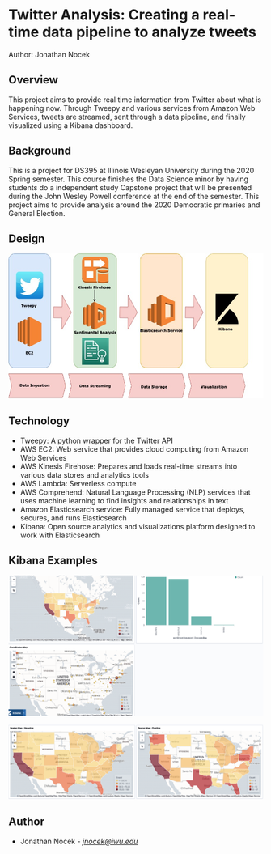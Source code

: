 # Twitter Analysis: Creating a real-time data pipeline to analyze tweets

Author: Jonathan Nocek

## Overview

This project aims to provide real time information from Twitter about what is happening now. Through Tweepy and various services from Amazon Web Services, tweets are streamed, sent through a data pipeline, and finally visualized using a Kibana dashboard. 

## Background

This is a project for DS395 at Illinois Wesleyan University during the 2020 Spring semester. This course finishes the Data Science minor by having students do a independent study Capstone project that will be presented during the John Wesley Powell conference at the end of the semester. This project aims to provide analysis around the 2020 Democratic primaries and General Election.

## Design

![Design](docs/images/presentation-two.jpg)

## Technology

- Tweepy: A python wrapper for the Twitter API
- AWS EC2: Web service that provides cloud computing from Amazon Web Services
- AWS Kinesis Firehose: Prepares and loads real-time streams into various data stores and analytics tools
- AWS Lambda: Serverless compute
- AWS Comprehend: Natural Language Processing (NLP) services that uses machine learning to find insights and relationships in text
- Amazon Elasticsearch service: Fully managed service that deploys, secures, and runs Elasticsearch
- Kibana: Open source analytics and visualizations platform designed to work with Elasticsearch

## Kibana Examples

![Kibana Dashboard](docs/images/kibana_example_1.png)

![Kibana Dashboard](docs/images/kibana_example_2.png)

## Author

- Jonathan Nocek - *jnocek@iwu.edu*


